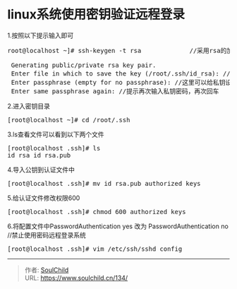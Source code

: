 # linux系统使用密钥验证远程登录

<!--more-->
1.按照以下提示输入即可
<pre class="prettyprint linenums">root@localhost ~]# ssh-keygen -t rsa             //采用rsa的加密方式的公钥/私钥

 Generating public/private rsa key pair.
 Enter file in which to save the key (/root/.ssh/id_rsa): //询问输入私钥和公钥放在那里，直接回车
 Enter passphrase (empty for no passphrase): //这里可以给私钥设置密码
 Enter same passphrase again: //提示再次输入私钥密码，再次回车
</pre>
2.进入密钥目录
<pre class="prettyprint linenums">[root@localhost ~]# cd /root/.ssh
</pre>
3.ls查看文件可以看到以下两个文件
<pre class="prettyprint linenums">[root@localhost .ssh]# ls
id_rsa id_rsa.pub
</pre>
4.导入公钥到认证文件中
<pre class="prettyprint linenums">[root@localhost .ssh]# mv id_rsa.pub authorized_keys
</pre>
5.给认证文件修改权限600
<pre class="prettyprint linenums">[root@localhost .ssh]# chmod 600 authorized_keys
</pre>
6.将配置文件中PasswordAuthentication yes 改为 PasswordAuthentication no //禁止使用密码远程登录系统
<pre class="prettyprint linenums">[root@localhost .ssh]# vim /etc/ssh/sshd_config
</pre>


---

> 作者: [SoulChild](https://www.soulchild.cn)  
> URL: https://www.soulchild.cn/134/  

